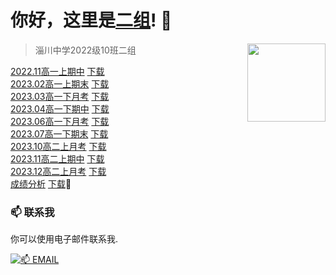 # 你好，这里是[二组](https://2z.cyming.top)! 👋

<img width="125" align="right" src="https://img.cyming.top/file/dc6bec7675d1dd05b5a09.png" /> 
  
 > 淄川中学2022级10班二组

[2022.11高一上期中](202211.html)
[下载](202211.xlsx)<br/>
[2023.02高一上期末](202302.html)
[下载](202302.xlsx)<br/>
[2023.03高一下月考](202303.html)
[下载](202303.xlsx)<br/>
[2023.04高一下期中](202304.html)
[下载](202304.xlsx)<br/>
[2023.06高一下月考](202306.html)
[下载](202306.xlsx)<br/>
[2023.07高一下期末](202307.html)
[下载](202307.xlsx)<br/>
[2023.10高二上月考](202310.html)
[下载](202310.xlsx)<br/>
[2023.11高二上期中](202311.html)
[下载](202311.xlsx)<br/>
[2023.12高二上月考](202312.html)
[下载](202312.xlsx)<br/>
[成绩分析](exam.html)
[下载](exam.xlsx)🤖<br/>
  
 ### 📫 联系我 
  
 你可以使用电子邮件联系我. 
  
 [![📫 EMAIL](https://img.shields.io/badge/📫%20EMAIL-c@cyming.top-%2357728B?style=for-the-badge)](mailto:c@cyming.top)
